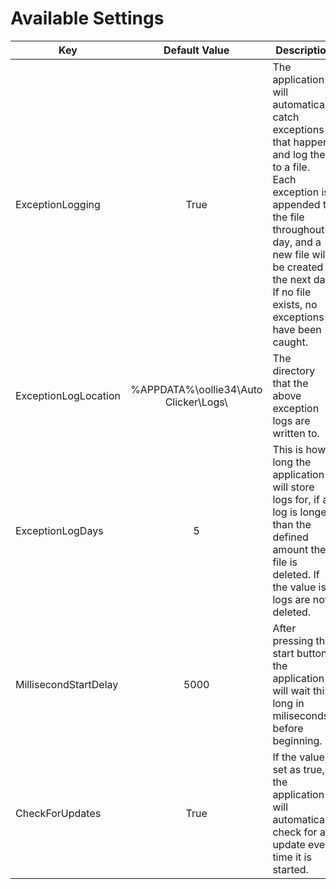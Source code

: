 # Available Settings

| Key                   | Default Value                         | Description                                                                                                                                                                                                                                            |
|-----------------------|---------------------------------------|--------------------------------------------------------------------------------------------------------------------------------------------------------------------------------------------------------------------------------------------------------|
| ExceptionLogging      | <p align="center">True</p>                                  | The application will automatically catch exceptions that happen and log   them to a file. Each exception is appended to the file throughout a day, and   a new file will be created the next day. If no file exists, no exceptions   have been caught. |
| ExceptionLogLocation  | <p align="center">%APPDATA%\oollie34\Auto Clicker\Logs\ </p> | The directory that the above exception logs are written to.                                                                                                                                                                                            |
| ExceptionLogDays      | <p align="center">5</p>                                     | This is how long the application will store logs for, if a log is longer   than the defined amount the file is deleted. If the value is 0 logs are not   deleted.                                                                                      |
| MillisecondStartDelay | <p align="center">5000</p>                                  | After pressing the start button, the application will wait this long in   miliseconds before beginning.                                                                                                                                                |
| CheckForUpdates       | <p align="center">True</p>                                  | If the value is set as true, the application will automatically check for   an update every time it is started.                                                                                                                                        |
